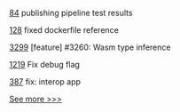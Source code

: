 
[84](https://github.com/hyperledger-labs/acapy-java-client/pull/84) publishing pipeline test results

[128](https://github.com/hyperledger/indy-test-automation/pull/128) fixed dockerfile reference

[3299](https://github.com/hyperledger/iroha/pull/3299) [feature] #3260: Wasm type inference

[1219](https://github.com/hyperledger/solang/pull/1219) Fix debug flag

[387](https://github.com/hyperledger-labs/weaver-dlt-interoperability/pull/387) fix: interop app


[See more >>>](https://start-here.hyperledger.org/pull-requests)
